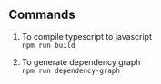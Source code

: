 ## Commands
1. To compile typescript to javascript  
`npm run build`

2. To generate dependency graph  
`npm run dependency-graph`
